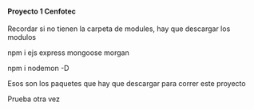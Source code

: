 #### Proyecto 1 Cenfotec

Recordar si no tienen la carpeta de modules, hay que descargar los modulos

npm i ejs express mongoose morgan


npm i nodemon -D

Esos son los paquetes que hay que descargar para correr este proyecto

Prueba otra vez
